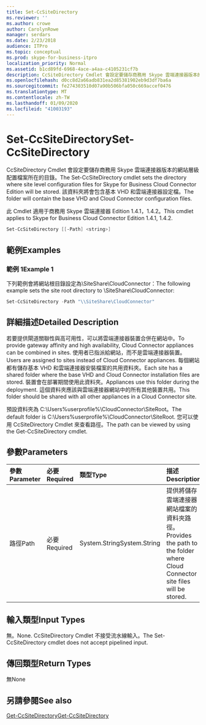 ```yaml
---
title: Set-CcSiteDirectory
ms.reviewer: ''
ms.author: crowe
author: CarolynRowe
manager: serdars
ms.date: 2/23/2018
audience: ITPro
ms.topic: conceptual
ms.prod: skype-for-business-itpro
localization_priority: Normal
ms.assetid: b1cd89fd-6968-4ace-a4aa-c4105231cf7b
description: CcSiteDirectory Cmdlet 會設定要儲存商務用 Skype 雲端連接器版本的網站層級配置檔案所在的目錄。 該資料夾將會包含基本 VHD 和雲端連接器設定檔。
ms.openlocfilehash: d0cc8d2a66adb831ea2d85381902eb9d3df7ba6a
ms.sourcegitcommit: fe274303510d07a90b506bfa050c669accef0476
ms.translationtype: MT
ms.contentlocale: zh-TW
ms.lasthandoff: 01/09/2020
ms.locfileid: "41003193"
---
```

# <a name="set-ccsitedirectory"></a><span data-ttu-id="93c21-104">Set-CcSiteDirectory</span><span class="sxs-lookup"><span data-stu-id="93c21-104">Set-CcSiteDirectory</span></span>
 
<span data-ttu-id="93c21-105">CcSiteDirectory Cmdlet 會設定要儲存商務用 Skype 雲端連接器版本的網站層級配置檔案所在的目錄。</span><span class="sxs-lookup"><span data-stu-id="93c21-105">The Set-CcSiteDirectory cmdlet sets the directory where site level configuration files for Skype for Business Cloud Connector Edition will be stored.</span></span> <span data-ttu-id="93c21-106">該資料夾將會包含基本 VHD 和雲端連接器設定檔。</span><span class="sxs-lookup"><span data-stu-id="93c21-106">The folder will contain the base VHD and Cloud Connector configuration files.</span></span>
  
<span data-ttu-id="93c21-107">此 Cmdlet 適用于商務用 Skype 雲端連接器 Edition 1.4.1，1.4.2。</span><span class="sxs-lookup"><span data-stu-id="93c21-107">This cmdlet applies to Skype for Business Cloud Connector Edition 1.4.1, 1.4.2.</span></span>
  
```powershell
Set-CcSiteDirectory [[-Path] <string>]
```

## <a name="examples"></a><span data-ttu-id="93c21-108">範例</span><span class="sxs-lookup"><span data-stu-id="93c21-108">Examples</span></span>
<span data-ttu-id="93c21-109"><a name="Examples"> </a></span><span class="sxs-lookup"><span data-stu-id="93c21-109"></span></span>

### <a name="example-1"></a><span data-ttu-id="93c21-110">範例 1</span><span class="sxs-lookup"><span data-stu-id="93c21-110">Example 1</span></span>

<span data-ttu-id="93c21-111">下列範例會將網站根目錄設定為\\SiteShare\CloudConnector：</span><span class="sxs-lookup"><span data-stu-id="93c21-111">The following example sets the site root directory to \\SiteShare\CloudConnector:</span></span>
  
```powershell
Set-CcSiteDirectory -Path "\\SiteShare\CloudConnector"
```

## <a name="detailed-description"></a><span data-ttu-id="93c21-112">詳細描述</span><span class="sxs-lookup"><span data-stu-id="93c21-112">Detailed Description</span></span>
<span data-ttu-id="93c21-113"><a name="DetailedDescription"> </a></span><span class="sxs-lookup"><span data-stu-id="93c21-113"></span></span>

<span data-ttu-id="93c21-114">若要提供閘道關聯性與高可用性，可以將雲端連接器裝置合併在網站中。</span><span class="sxs-lookup"><span data-stu-id="93c21-114">To provide gateway affinity and high availability, Cloud Connector appliances can be combined in sites.</span></span> <span data-ttu-id="93c21-115">使用者已指派給網站，而不是雲端連接器裝置。</span><span class="sxs-lookup"><span data-stu-id="93c21-115">Users are assigned to sites instead of Cloud Connector appliances.</span></span> <span data-ttu-id="93c21-116">每個網站都有儲存基本 VHD 和雲端連接器安裝檔案的共用資料夾。</span><span class="sxs-lookup"><span data-stu-id="93c21-116">Each site has a shared folder where the base VHD and Cloud Connector installation files are stored.</span></span> <span data-ttu-id="93c21-117">裝置會在部署期間使用此資料夾。</span><span class="sxs-lookup"><span data-stu-id="93c21-117">Appliances use this folder during the deployment.</span></span> <span data-ttu-id="93c21-118">這個資料夾應該與雲端連接器網站中的所有其他裝置共用。</span><span class="sxs-lookup"><span data-stu-id="93c21-118">This folder should be shared with all other appliances in a Cloud Connector site.</span></span>
  
<span data-ttu-id="93c21-119">預設資料夾為 C:\Users\%userprofile%\CloudConnector\SiteRoot。</span><span class="sxs-lookup"><span data-stu-id="93c21-119">The default folder is C:\Users\%userprofile%\CloudConnector\SiteRoot.</span></span> <span data-ttu-id="93c21-120">您可以使用 CcSiteDirectory Cmdlet 來查看路徑。</span><span class="sxs-lookup"><span data-stu-id="93c21-120">The path can be viewed by using the Get-CcSiteDirectory cmdlet.</span></span>
  
## <a name="parameters"></a><span data-ttu-id="93c21-121">參數</span><span class="sxs-lookup"><span data-stu-id="93c21-121">Parameters</span></span>
<span data-ttu-id="93c21-122"><a name="DetailedDescription"> </a></span><span class="sxs-lookup"><span data-stu-id="93c21-122"></span></span>

|<span data-ttu-id="93c21-123">**參數**</span><span class="sxs-lookup"><span data-stu-id="93c21-123">**Parameter**</span></span>|<span data-ttu-id="93c21-124">**必要**</span><span class="sxs-lookup"><span data-stu-id="93c21-124">**Required**</span></span>|<span data-ttu-id="93c21-125">**類型**</span><span class="sxs-lookup"><span data-stu-id="93c21-125">**Type**</span></span>|<span data-ttu-id="93c21-126">**描述**</span><span class="sxs-lookup"><span data-stu-id="93c21-126">**Description**</span></span>|
|:-----|:-----|:-----|:-----|
| <span data-ttu-id="93c21-127">路徑</span><span class="sxs-lookup"><span data-stu-id="93c21-127">Path</span></span> <br/> | <span data-ttu-id="93c21-128">必要</span><span class="sxs-lookup"><span data-stu-id="93c21-128">Required</span></span> <br/> | <span data-ttu-id="93c21-129">System.String</span><span class="sxs-lookup"><span data-stu-id="93c21-129">System.String</span></span> <br/> |<span data-ttu-id="93c21-130">提供將儲存雲端連接器網站檔案的資料夾路徑。</span><span class="sxs-lookup"><span data-stu-id="93c21-130">Provides the path to the folder where Cloud Connector site files will be stored.</span></span>  <br/> |
   
## <a name="input-types"></a><span data-ttu-id="93c21-131">輸入類型</span><span class="sxs-lookup"><span data-stu-id="93c21-131">Input Types</span></span>
<span data-ttu-id="93c21-132"><a name="InputTypes"> </a></span><span class="sxs-lookup"><span data-stu-id="93c21-132"></span></span>

<span data-ttu-id="93c21-133">無。</span><span class="sxs-lookup"><span data-stu-id="93c21-133">None.</span></span> <span data-ttu-id="93c21-134">CcSiteDirectory Cmdlet 不接受流水線輸入。</span><span class="sxs-lookup"><span data-stu-id="93c21-134">The Set-CcSiteDirectory cmdlet does not accept pipelined input.</span></span>
  
## <a name="return-types"></a><span data-ttu-id="93c21-135">傳回類型</span><span class="sxs-lookup"><span data-stu-id="93c21-135">Return Types</span></span>
<span data-ttu-id="93c21-136"><a name="ReturnTypes"> </a></span><span class="sxs-lookup"><span data-stu-id="93c21-136"></span></span>

<span data-ttu-id="93c21-137">無</span><span class="sxs-lookup"><span data-stu-id="93c21-137">None</span></span>
  
## <a name="see-also"></a><span data-ttu-id="93c21-138">另請參閱</span><span class="sxs-lookup"><span data-stu-id="93c21-138">See also</span></span>
<span data-ttu-id="93c21-139"><a name="ReturnTypes"> </a></span><span class="sxs-lookup"><span data-stu-id="93c21-139"></span></span>

[<span data-ttu-id="93c21-140">Get-CcSiteDirectory</span><span class="sxs-lookup"><span data-stu-id="93c21-140">Get-CcSiteDirectory</span></span>](get-ccsitedirectory.md)
  

